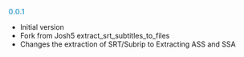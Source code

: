 
**<span style="color:#56adda">0.0.1</span>**
- Initial version
- Fork from Josh5 extract_srt_subtitles_to_files
- Changes the extraction of SRT/Subrip to Extracting ASS and SSA
